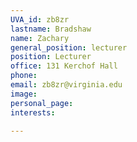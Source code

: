 ```yaml
---
UVA_id: zb8zr
lastname: Bradshaw
name: Zachary
general_position: lecturer
position: Lecturer
office: 131 Kerchof Hall
phone: 
email: zb8zr@virginia.edu
image:
personal_page:
interests:

---
```

